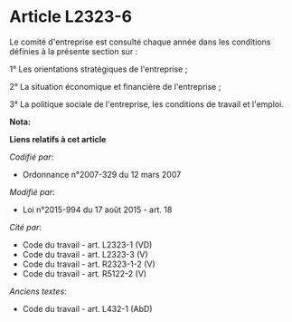 # Article L2323-6

Le comité d'entreprise est consulté chaque année dans les conditions définies à la présente section sur : 

1° Les orientations stratégiques de l'entreprise ; 

2° La situation économique et financière de l'entreprise ; 

3° La politique sociale de l'entreprise, les conditions de travail et l'emploi.

**Nota:**



**Liens relatifs à cet article**

_Codifié par_:

  - Ordonnance n°2007-329 du 12 mars 2007

_Modifié par_:

  - Loi n°2015-994 du 17 août 2015 - art. 18

_Cité par_:

  - Code du travail - art. L2323-1 (VD)
  - Code du travail - art. L2323-3 (V)
  - Code du travail - art. R2323-1-2 (V)
  - Code du travail - art. R5122-2 (V)

_Anciens textes_:

  - Code du travail - art. L432-1 (AbD)
